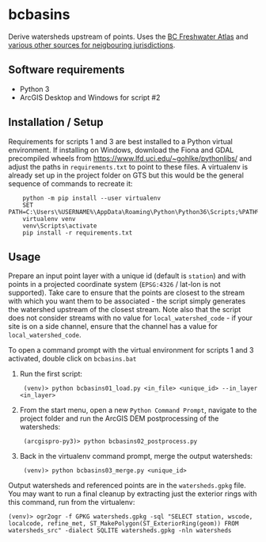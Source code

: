 # bcbasins

Derive watersheds upstream of points. Uses the [BC Freshwater Atlas](https://www2.gov.bc.ca/gov/content/data/geographic-data-services/topographic-data/freshwater) and [various other sources for neigbouring jurisdictions](notes_cross_boundary.md).

## Software requirements

- Python 3
- ArcGIS Desktop and Windows for script #2

## Installation / Setup

Requirements for scripts 1 and 3 are best installed to a Python virtual environment. If installing on Windows, download the Fiona and GDAL precompiled wheels from https://www.lfd.uci.edu/~gohlke/pythonlibs/ and adjust the paths in `requirements.txt` to point to these files. A virtualenv is already set up in the project folder on GTS but this would be the general sequence of commands to recreate it:

        python -m pip install --user virtualenv
        SET PATH=C:\Users\%USERNAME%\AppData\Roaming\Python\Python36\Scripts;%PATH%
        virtualenv venv
        venv\Scripts\activate
        pip install -r requirements.txt


## Usage

Prepare an input point layer with a unique id (default is `station`) and with points in a projected coordinate system (`EPSG:4326` / lat-lon is not supported). Take care to ensure that the points are closest to the stream with which you want them to be associated - the script simply generates the watershed upstream of the closest stream.  Note also that the script does not consider streams with no value for `local_watershed_code` - if your site is on a side channel, ensure that the channel has a value for `local_watershed_code`.

To open a command prompt with the virtual environment for scripts 1 and 3 activated, double click on `bcbasins.bat`

1. Run the first script:

        (venv)> python bcbasins01_load.py <in_file> <unique_id> --in_layer <in_layer>


2. From the start menu, open a new `Python Command Prompt`, navigate to the project folder and run the ArcGIS DEM postprocessing of the watersheds:

        (arcgispro-py3)> python bcbasins02_postprocess.py

3. Back in the virtualenv command prompt, merge the output watersheds:

        (venv)> python bcbasins03_merge.py <unique_id>

Output watersheds and referenced points are in the `watersheds.gpkg` file. You may want to run a final cleanup by extracting just the exterior rings with this command, run from the virtualenv:

    (venv)> ogr2ogr -f GPKG watersheds.gpkg -sql "SELECT station, wscode, localcode, refine_met, ST_MakePolygon(ST_ExteriorRing(geom)) FROM watersheds_src" -dialect SQLITE watersheds.gpkg -nln watersheds
